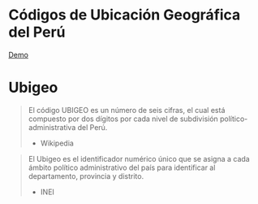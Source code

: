 Códigos de Ubicación Geográfica del Perú
========================================

[Demo](http://angelfqc.online/ubigeo-peru/)

# Ubigeo

> El código UBIGEO es un número de seis cifras, el cual está compuesto por dos dígitos por cada nivel de subdivisión político-administrativa del Perú.
> - Wikipedia

> El Ubigeo es el identificador numérico único que se asigna a cada ámbito político administrativo del país para identificar al departamento, provincia y distrito.
> - INEI
